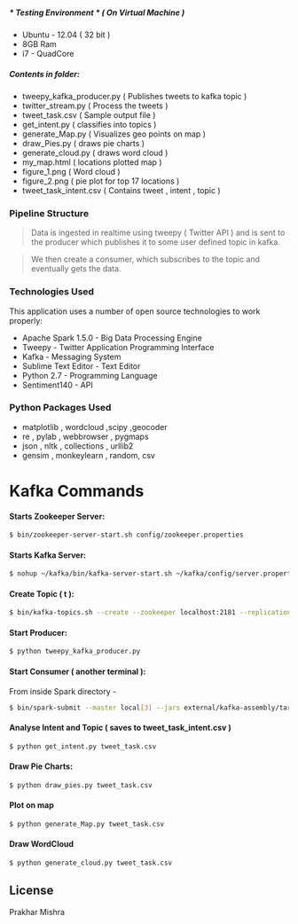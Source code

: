 
##### * Testing Environment *   ( On Virtual Machine )
* Ubuntu - 12.04   ( 32 bit )
* 8GB Ram
* i7 - QuadCore
##### Contents in folder:
  
  - tweepy_kafka_producer.py ( Publishes tweets to kafka topic )
  - twitter_stream.py ( Process the tweets )
  - tweet_task.csv ( Sample output file )
  - get_intent.py ( classifies into topics )
  - generate_Map.py ( Visualizes geo points on map )
  - draw_Pies.py ( draws pie charts )
  - generate_cloud.py ( draws word cloud )
  - my_map.html ( locations plotted map )
  - figure_1.png ( Word cloud )
  - figure_2.png ( pie plot for top 17 locations )
  - tweet_task_intent.csv ( Contains tweet , intent , topic )

### Pipeline Structure
> Data is ingested in realtime using tweepy ( Twitter API ) and is sent to the producer which publishes it to some user defined topic in kafka. 

> We then create a consumer, which subscribes to the topic and eventually gets the data.


### Technologies Used

This application uses a number of open source technologies to work properly:

* Apache Spark 1.5.0 - Big Data Processing Engine
* Tweepy - Twitter Application Programming Interface
* Kafka - Messaging System
* Sublime Text Editor - Text Editor
* Python 2.7 - Programming Language
* Sentiment140 - API

### Python Packages Used
*    matplotlib , wordcloud ,scipy ,geocoder
*   re , pylab , webbrowser , pygmaps 
*   json , nltk , collections , urllib2
*   gensim , monkeylearn , random, csv



# Kafka Commands
#### Starts Zookeeper Server:
```sh
$ bin/zookeeper-server-start.sh config/zookeeper.properties
```
#### Starts Kafka Server:
```sh
$ nohup ~/kafka/bin/kafka-server-start.sh ~/kafka/config/server.properties > ~/kafka/kafka.log 2>&1 &
```
#### Create Topic ( t ):
```sh
$ bin/kafka-topics.sh --create --zookeeper localhost:2181 --replication-factor 1 --partitions 1 --topic socialcops
```
#### Start Producer:
```sh
$ python tweepy_kafka_producer.py
```
#### Start Consumer ( another terminal ):
From inside Spark directory -
```sh
$ bin/spark-submit --master local[3] --jars external/kafka-assembly/target/scala-2.10/spark-streaming-kafka-assembly-1.5.0.jar SocialCops_Task_SoftwareChallenge/twitter_stream.py localhost:2181 socialcops

```
#### Analyse Intent and Topic ( saves to tweet_task_intent.csv )
```sh
$ python get_intent.py tweet_task.csv
```
#### Draw Pie Charts:
```sh
$ python draw_pies.py tweet_task.csv
```
#### Plot on map
```sh
$ python generate_Map.py tweet_task.csv
```

#### Draw WordCloud
```sh
$ python generate_cloud.py tweet_task.csv
```
License
----
Prakhar Mishra
